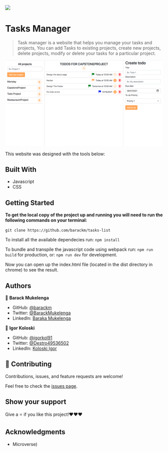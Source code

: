 ![](https://img.shields.io/badge/Microverse-blueviolet)

# Tasks Manager

> Task manager is a website that helps you manage your tasks and projects, You can add Tasks to existing projects, create new projects, delete projects, modify or delete your tasks for a particular project.

![screenshot](./screenshot.png)

This website was designed with the tools below:

## Built With

- Javascript
- CSS

## Getting Started

**To get the local copy of the project up and running you will need to run the following commands on your terminal:**

`git clone https://github.com/barackm/tasks-list`

To install all the available dependecies run:
`npm install`

To bundle and transpile the javascript code using webpack run:
`npm run build` for production, or:
`npm run dev` for development.

Now you can open up the index.html file (located in the dist directory in chrome) to see the result.

## Authors

👤 **Barack Mukelenga**

- GitHub: [@barackm](https://github.com/barackm)
- Twitter: [@BarackMukelenga](https://twitter.com/BarackMukelenga)
- LinkedIn: [Baraka Mukelenga](https://www.linkedin.com/in/baraka-mukelenga/)

👤 **Igor Koloski**

- GitHub: [@igorkol91](https://github.com/igorkol91)
- Twitter: [@Destro49536502](https://twitter.com/Destro49536502)
- LinkedIn: [Koloski Igor](https://www.linkedin.com/in/igor-koloski-a754aa208/)

## 🤝 Contributing

Contributions, issues, and feature requests are welcome!

Feel free to check the [issues page](https://github.com/barackm/tasks-list/issues).

## Show your support

Give a ⭐️ if you like this project!❤️❤️❤️

## Acknowledgments

- Microverse)
